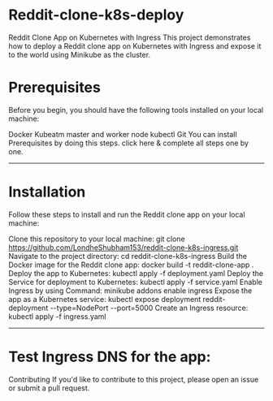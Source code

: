# Reddit-clone-k8s-deploy

Reddit Clone App on Kubernetes with Ingress
This project demonstrates how to deploy a Reddit clone app on Kubernetes with Ingress and expose it to the world using Minikube as the cluster.

# Prerequisites

Before you begin, you should have the following tools installed on your local machine:

Docker
Kubeatm master and worker node
kubectl
Git
You can install Prerequisites by doing this steps. click here & complete all steps one by one.

---

# Installation

Follow these steps to install and run the Reddit clone app on your local machine:

Clone this repository to your local machine: git clone https://github.com/LondheShubham153/reddit-clone-k8s-ingress.git
Navigate to the project directory: cd reddit-clone-k8s-ingress
Build the Docker image for the Reddit clone app: docker build -t reddit-clone-app .
Deploy the app to Kubernetes: kubectl apply -f deployment.yaml
Deploy the Service for deployment to Kubernetes: kubectl apply -f service.yaml
Enable Ingress by using Command: minikube addons enable ingress
Expose the app as a Kubernetes service: kubectl expose deployment reddit-deployment --type=NodePort --port=5000
Create an Ingress resource: kubectl apply -f ingress.yaml

---

# Test Ingress DNS for the app:

Contributing
If you'd like to contribute to this project, please open an issue or submit a pull request.

